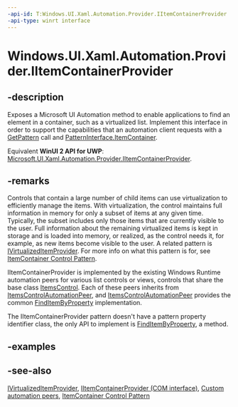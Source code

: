 ```yaml
---
-api-id: T:Windows.UI.Xaml.Automation.Provider.IItemContainerProvider
-api-type: winrt interface
---
```


<!-- Interface syntax.
public interface IItemContainerProvider : 
-->

# Windows.UI.Xaml.Automation.Provider.IItemContainerProvider

## -description
Exposes a Microsoft UI Automation method to enable applications to find an element in a container, such as a virtualized list. Implement this interface in order to support the capabilities that an automation client requests with a [GetPattern](../windows.ui.xaml.automation.peers/automationpeer_getpattern_2046576749.md) call and [PatternInterface.ItemContainer](../windows.ui.xaml.automation.peers/patterninterface.md).

Equivalent **WinUI 2 API for UWP**: [Microsoft.UI.Xaml.Automation.Provider.IItemContainerProvider](/windows/winui/api/microsoft.ui.xaml.automation.provider.iitemcontainerprovider).

## -remarks
Controls that contain a large number of child items can use virtualization to efficiently manage the items. With virtualization, the control maintains full information in memory for only a subset of items at any given time. Typically, the subset includes only those items that are currently visible to the user. Full information about the remaining virtualized items is kept in storage and is loaded into memory, or realized, as the control needs it, for example, as new items become visible to the user. A related pattern is [IVirtualizedItemProvider](ivirtualizeditemprovider.md). For more info on what this pattern is for, see [ItemContainer Control Pattern](/windows/desktop/WinAuto/uiauto-implementingitemcontainer).

IItemContainerProvider is implemented by the existing Windows Runtime automation peers for various list controls or views, controls that share the base class [ItemsControl](../windows.ui.xaml.controls/itemscontrol.md). Each of these peers inherits from [ItemsControlAutomationPeer](../windows.ui.xaml.automation.peers/itemscontrolautomationpeer.md), and [ItemsControlAutomationPeer](../windows.ui.xaml.automation.peers/itemscontrolautomationpeer.md) provides the common [FindItemByProperty](../windows.ui.xaml.automation.peers/itemscontrolautomationpeer_finditembyproperty_1997743353.md) implementation.

The IItemContainerProvider pattern doesn't have a pattern property identifier class, the only API to implement is [FindItemByProperty](iitemcontainerprovider_finditembyproperty_1997743353.md), a method.

## -examples

## -see-also
[IVirtualizedItemProvider](ivirtualizeditemprovider.md), [IItemContainerProvider (COM interface)](/windows/desktop/api/uiautomationcore/nn-uiautomationcore-iitemcontainerprovider), [Custom automation peers](/windows/uwp/accessibility/custom-automation-peers), [ItemContainer Control Pattern](/windows/desktop/WinAuto/uiauto-implementingitemcontainer)
